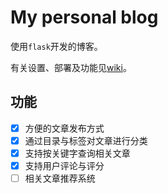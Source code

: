 # My personal blog

使用`flask`开发的博客。

有关设置、部署及功能见[wiki](https://github.com/mapan1984/Hidden-Island/wiki)。

## 功能

- [x] 方便的文章发布方式
- [x] 通过目录与标签对文章进行分类
- [x] 支持按关键字查询相关文章
- [x] 支持用户评论与评分
- [ ] 相关文章推荐系统
